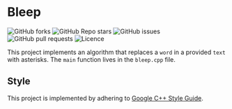 # Bleep

![GitHub forks](https://img.shields.io/github/forks/reza0146/bleep)
![GitHub Repo stars](https://img.shields.io/github/stars/reza0146/bleep)
![GitHub issues](https://img.shields.io/github/issues/reza0146/bleep?color=yellow)
![GitHub pull requests](https://img.shields.io/github/issues-pr/reza0146/bleep?color=violet)
![Licence](https://img.shields.io/github/license/reza0146/bleep)

This project implements an algorithm that replaces a `word` in a provided `text` with asterisks. The `main` function lives in the `bleep.cpp` file.

## Style
This project is implemented by adhering to [Google C++ Style Guide](https://google.github.io/styleguide/cppguide.html).
